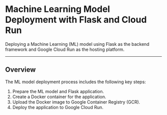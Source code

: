# Machine Learning Model Deployment with Flask and Cloud Run

Deploying a Machine Learning (ML) model using Flask as the backend framework and Google Cloud Run as the hosting platform.

---

## **Overview**

The ML model deployment process includes the following key steps:  
1. Prepare the ML model and Flask application.  
2. Create a Docker container for the application.  
3. Upload the Docker image to Google Container Registry (GCR).  
4. Deploy the application to Google Cloud Run.  
